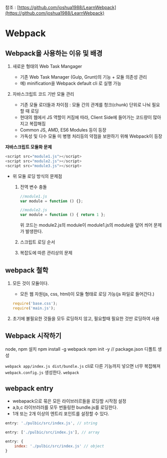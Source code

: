 참조 : [https://github.com/joshua1988/LearnWebpack](https://github.com/joshua1988/LearnWebpack)

#	Webpack

## Webpack을 사용하는 이유 및 배경

1. 새로운 형태의 Web Task Mangager
	* 기존 Web Task Manager (Gulp, Grunt)의 기능 + 모듈 의존성 관리
	* 예) minification을 Webpack default cli 로 실행 가능

2. 자바스크립트 코드 기반 모듈 관리
	* 기존 모듈 로더들과 차이점 : 모듈 간의 관계를 청크(chunk) 단위로 나눠 필요할 때 로딩
	* 현대의 웹에서 JS 역할이 커짐에 따라, Client Side에 들어가는 코드량이 많아지고 복잡해짐
	* Common JS, AMD, ES6 Modules 등이 등장
	* 가독성 및 다수 모듈 미 병행 처리등의 약점을 보완하기 위해 Webpack이 등장

**자바스크립트 모듈화 문제**

``` js
<script src="module1.js"></script>
<script src="module2.js"></script>
<script src="module3.js"></script>
```

* 위 모듈 로딩 방식의 문제점
	1. 전역 변수 충돌
		``` js
		//module1.js
		var module = function () {};

		//module2.js
		var module = function () { return 1 };
		```

		위 코드는 module2.js의 module이 module1.js의 module을 덮어 씌어 문제가 발생한다.

	1. 스크립트 로딩 순서
	1. 복잡도에 따른 관리상의 문제

## webpack 철학

1. 모든 것이 모듈이다.
	* 모든 웹 자원(js, css, html)이 모듈 형태로 로딩 가능(js 파일로 들어간다.)
	``` js
	require('base.css');
	require('main.js');
	```

1. 초기에 불필요한 것들을 모두 로딩하지 않고, 필요할때 필요한 것만 로딩하여 사용

## Webpack 시작하기

node, npm 설치
npm install -g webpack
npm init -y // package.json 디폴트 생성

`webpack app/index.js dist/bundle.js`
cli로 다른 기능까지 넣으면 너무 복잡해져
`webpack.config.js` 생성한다.
`webpack`

## webpack entry

* webapack으로 묶은 모든 라이브러르들을 로딩할 시작점 설정
* a,b,c 라이브러러를 모두 번들링한 bundle.js를 로딩한다.
* 1개 또는 2개 이상의 엔트리 포인트를 설정할 수 있다.

``` js
entry: './pulbic/src/index.js', // string

entry: ['./pulbic/src/index.js'], // array

entry: {
	index: './pulbic/src/index.js' // object
}
```
